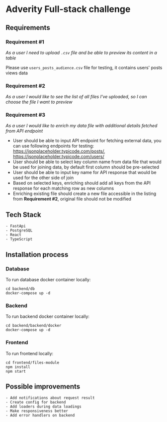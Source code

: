 # Adverity Full-stack challenge
## Requirements
### Requirement #1

*As a user I need to upload `.csv` file and be able to preview its content in a table*

Please use `users_posts_audience.csv` file for testing, it contains users' posts views data

### Requirement #2

*As a user I would like to see the list of all files I've uploaded, so I can choose the file I want to preview*

### Requirement #3

*As a user I would like to enrich my data file with additional details fetched from API endpoint*

- User should be able to input API endpoint for fetching external data, you can use following endpoints for testing:
https://jsonplaceholder.typicode.com/posts/, https://jsonplaceholder.typicode.com/users/
- User should be able to select key column name from data file that would be used for joining data, by default first column should be pre-selected
- User should be able to input key name for API response that would be used for the other side of join
- Based on selected keys, enriching should add all keys from the API response for each matching row as new columns  
- Enriching existing file should create a new file accessible in the listing from **Requirement #2**, original file should not be modified


## Tech Stack
    - FastApi
    - PostgreSQL
    - React
    - TypeScript


## Installation process
### Database

To run database docker container locally:
```
cd backend/db
docker-compose up -d
```


### Backend
To run backend docker container locally:

```
cd backend/backend/docker
docker-compose up -d
```


### Frontend
To run frontend locally:

```
cd frontend/files-module
npm install
npm start
```

## Possible improvements
    - Add notifications about request result
    - Create config for backend
    - Add loaders during data loadings
    - Make responsiveness better
    - Add error handlers on backend